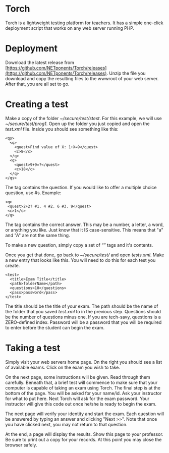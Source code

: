 # Torch
Torch is a lightweight testing platform for teachers. It has a simple one-click deployment script that works on any web server running PHP.
# Deployment
Download the latest release from [https://github.com/NETponents/Torch/releases](https://github.com/NETponents/Torch/releases). Unzip the file you download and copy the resulting files to the wwwroot of your web server. After that, you are all set to go.
# Creating a test
Make a copy of the folder *~/secure/test/stest*. For this example, we will use *~/secure/test/prog1*. Open up the folder you just copied and open the *test.xml* file. Inside you should see something like this:

    <qs>
      <q>
        <quest>Find value of X: 1+X=9</quest>
        <c>8</c>
      </q>
      <q>
        <quest>9+9=?</quest>
        <c>18</c>
      </q>
    </qs>

The *<quest>* tag contains the question. If you would like to offer a multiple choice question, use #s. Example:

    <q>
     <quest>2+2? #1. 4 #2. 6 #3. 9</quest>
     <c>1</c>
    </q>
    
The *<c>* tag contains the correct answer. This may be a number, a letter, a word, or anything you like. Just know that it IS case-sensitive. This means that "a" and "A" are not the same thing.

To make a new question, simply copy a set of *<q>* tags and it's contents.

Once you get that done, go back to *~/secure/test/* and open *tests.xml*. Make a new entry that looks like this. You will need to do this for each test you create.

    <test>
      <title>Exam Title</title>
      <path>folderName</path>
      <questions>10</questions>
      <pass>password</pass>
    </test>
    
The title should be the title of your exam. The path should be the name of the folder that you saved *test.xml* to in the previous step. Questions should be the number of questions minus one. If you are tech-savy, questions is a ZERO-defined index. Password will be a password that you will be required to enter before the student can begin the exam.

# Taking a test
Simply visit your web servers home page. On the right you should see a list of available exams. Click on the exam you wish to take.

On the next page, some instructions will be given. Read through them carefully. Beneath that, a brief test will commence to make sure that your computer is capable of taking an exam using Torch. The final step is at the bottom of the page. You will be asked for your name/id. Ask your instructor for what to put here. Next Torch will ask for the exam password. Your instructor will give this code out once he/she is ready to begin the exam.

The next page will verify your identity and start the exam. Each question will be answered by typing an answer and clicking "Next >>". Note that once you have clicked next, you may not return to that question.

At the end, a page will display the results. Show this page to your professor. Be sure to print out a copy for your records. At this point you may close the browser safely.
